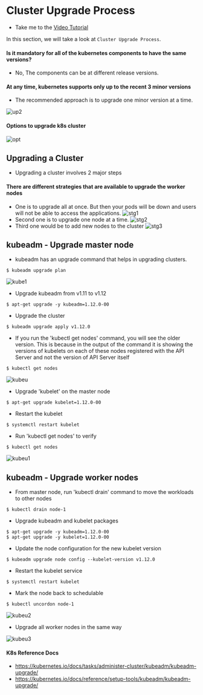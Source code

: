 # Cluster Upgrade Process

  - Take me to the [Video Tutorial](https://kodekloud.com/topic/cluster-upgrade-process/)

In this section, we will take a look at `Cluster Upgrade Process`.

#### Is it mandatory for all of the kubernetes components to have the same versions?
- No, The components can be at different release versions.

#### At any time, kubernetes supports only up to the recent 3 minor versions
- The recommended approach is to upgrade one minor version at a time.

![up2](../../images/up2.PNG)

#### Options to upgrade k8s cluster

![opt](../../images/opt.PNG)

## Upgrading a Cluster
- Upgrading a cluster involves 2 major steps

#### There are different strategies that are available to upgrade the worker nodes
- One is to upgrade all at once. But then your pods will be down and users will not be able to access the applications.
![stg1](../../images/stg1.PNG)
- Second one is to upgrade one node at a time.
![stg2](../../images/stg2.PNG)
- Third one would be to add new nodes to the cluster
![stg3](../../images/stg3.PNG)

## kubeadm - Upgrade master node
- kubeadm has an upgrade command that helps in upgrading clusters.
```
$ kubeadm upgrade plan
```
![kube1](../../images/kube1.png)

- Upgrade kubeadm from v1.11 to v1.12
```
$ apt-get upgrade -y kubeadm=1.12.0-00
```
- Upgrade the cluster
```
$ kubeadm upgrade apply v1.12.0
```
- If you run the 'kubectl get nodes' command, you will see the older version. This is because in the output of the command it is showing the versions of kubelets on each of these nodes registered with the API Server and not the version of API Server itself  
```
$ kubectl get nodes
```

![kubeu](../../images/kubeu.PNG)

- Upgrade 'kubelet' on the master node
```
$ apt-get upgrade kubelet=1.12.0-00
```
- Restart the kubelet
```
$ systemctl restart kubelet
```
- Run 'kubectl get nodes' to verify
```
$ kubectl get nodes
```

![kubeu1](../../images/kubeu1.PNG)

## kubeadm - Upgrade worker nodes

- From master node, run 'kubectl drain' command to move the workloads to other nodes
```
$ kubectl drain node-1
```
- Upgrade kubeadm and kubelet packages
```
$ apt-get upgrade -y kubeadm=1.12.0-00
$ apt-get upgrade -y kubelet=1.12.0-00
```
- Update the node configuration for the new kubelet version
```
$ kubeadm upgrade node config --kubelet-version v1.12.0
```
- Restart the kubelet service
```
$ systemctl restart kubelet
```
- Mark the node back to schedulable
```
$ kubectl uncordon node-1
```

![kubeu2](../../images/kubeu2.PNG)

- Upgrade all worker nodes in the same way

![kubeu3](../../images/kubeu3.PNG)


#### K8s Reference Docs
- https://kubernetes.io/docs/tasks/administer-cluster/kubeadm/kubeadm-upgrade/
- https://kubernetes.io/docs/reference/setup-tools/kubeadm/kubeadm-upgrade/
